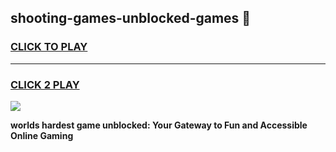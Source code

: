
## shooting-games-unblocked-games 👋
<h3>
<a href="https://premium.freeplayer.one?title=shooting-games-unblocked-games&ref=14F">CLICK TO PLAY</a></h3>
<hr>

<h3>
<a href="https://premium.freeplayer.one?title=shooting-games-unblocked-games&ref=14F">CLICK 2 PLAY</a>
  
</h3>

<a href="https://premium.freeplayer.one?title=shooting-games-unblocked-games&ref=12F/"><img src="https://clearcache.store/games.png"></a>


**worlds hardest game unblocked: Your Gateway to Fun and Accessible Online Gaming**
